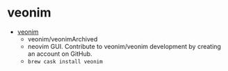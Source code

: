 # veonim
- [veonim](https://github.com/veonim/veonim)
  -  veonim/veonimArchived
  - neovim GUI. Contribute to veonim/veonim development by creating an account on GitHub.
  - `brew cask install veonim`
